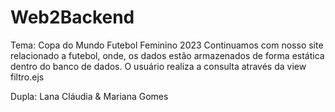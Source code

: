 # Web2Backend

Tema: Copa do Mundo Futebol Feminino 2023
Continuamos com nosso site relacionado a futebol, onde, os dados estão armazenados de forma estática dentro do banco de dados. O usuário realiza a consulta através da view filtro.ejs

Dupla: Lana Cláudia & Mariana Gomes
